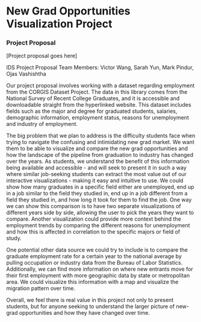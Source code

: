 # New Grad Opportunities Visualization Project

### Project Proposal

[Project proposal goes here]

IDS Project Proposal
Team Members: Victor Wang, Sarah Yun, Mark Pindur, Ojas Vashishtha


Our project proposal involves working with a dataset regarding employment from the CORGIS Dataset Project. The data in this library comes from the National Survey of Recent College Graduates, and it is accessible and downloadable straight from the hyperlinked website. This dataset includes fields such as the major and degree for graduated students, salaries, demographic information, employment status, reasons for unemployment and industry of employment.

The big problem that we plan to address is the difficulty students face when trying to navigate the confusing and intimidating new grad market. We want them to be able to visualize and compare the new grad opportunities and how the landscape of the pipeline from graduation to industry has changed over the years. As students, we understand the benefit of this information being available and accessible - and will seek to present it in such a way where similar job-seeking students can extract the most value out of our interactive visualizations - making it easy and intuitive to use. We could show how many graduates in a specific field either are unemployed, end up in a job similar to the field they studied in, end up in a job different from a field they studied in, and how long it took for them to find the job. One way we can show this comparison is to have two separate visualizations of different years side by side, allowing the user to pick the years they want to compare. Another visualization could provide more context behind the employment trends by comparing the different reasons for unemployment and how this is affected in correlation to the specific majors or field of study.

One potential other data source we could try to include is to compare the graduate employment rate for a certain year to the national average by pulling occupation or industry data from the Bureau of Labor Statistics. Additionally, we can find more information on where new entrants move for their first employment with more geographic data by state or metropolitan area. We could visualize this information with a map and visualize the migration pattern over time.

Overall, we feel there is real value in this project not only to present students, but for anyone seeking to understand the larger picture of new-grad opportunities and how they have changed over time.
